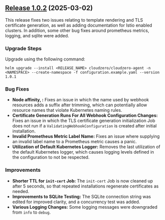 ## [Release 1.0.2](https://github.com/Cloudzero/cloudzero-charts/compare/1.0.0...1.0.1) (2025-03-02)

This release fixes two issues relating to template rendering and TLS certificate generation, as well as adding documentation for Istio enabled clusters. In addition, some other bug fixes around prometheus metrics, logging, and sqlite were added.

### Upgrade Steps
Upgrade using the following command:
```console
helm upgrade --install <RELEASE_NAME> cloudzero/cloudzero-agent -n <NAMESPACE> --create-namespace -f configuration.example.yaml --version 1.0.1
```

### Bug Fixes
* **Node affinity, :** Fixes an issue in which the name used by webhook resources adds a suffix after trimming, which can potentially allow resource names that violate Kubernetes naming rules.
* **Certificate Generation Runs For All Webhook Configuration Changes:** Fixes an issue in which the TLS certificate generation initialization Job does not run if a `ValidatingWebhookConfiguration` is created after initial installation.
* **Invalid Prometheus Metric Label Name:** Fixes an issue where supplying an invalid label name to a Prometheus metric causes a panic.
* **Utilization of Default Kubernetes Logger:** Removes the last utilization of the default Kubernetes logger, which causes logging levels defined in the configuration to not be respected.

### Improvements
* **Shorter TTL for `init-cert` Job:** The `init-cert` Job is now cleaned up after 5 seconds, so that repeated installations regenerate certificates as needed.
* **Improvements to SQLite Testing:** The SQLite connection string was edited for improved clarity, and a concurrency test was added.
* **Various Logging Changes:** Some logging messages were downgraded from `info` to `debug`.